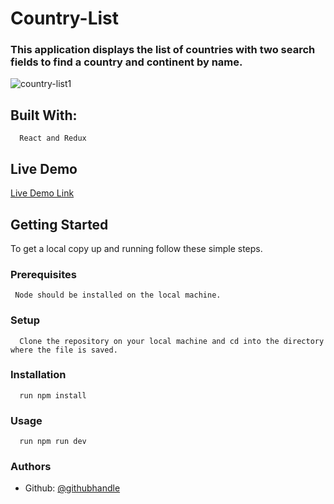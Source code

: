 # Country-List

### This application displays the list of countries with two search fields to find a country and continent by name.

![country-list1](https://user-images.githubusercontent.com/46329537/185950562-f685c00b-f8d6-4d73-980a-4e26c03399c4.png)

## Built With:
      React and Redux

## Live Demo

[Live Demo Link](https://cool-pony-56b07a.netlify.app/)

## Getting Started
   To get a local copy up and running follow these simple steps.
   
### Prerequisites
     Node should be installed on the local machine.
### Setup
      Clone the repository on your local machine and cd into the directory where the file is saved.
### Installation
      run npm install
### Usage
      run npm run dev
      
###  Authors
 - Github: [@githubhandle](https://github.com/uche-inyama)
